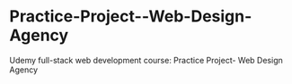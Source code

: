 # Practice-Project--Web-Design-Agency
Udemy full-stack web development course: Practice Project- Web Design Agency
